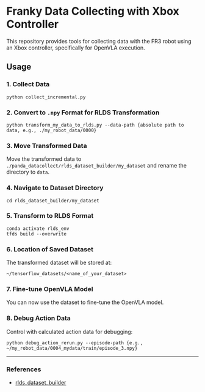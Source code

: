 # Franky Data Collecting with Xbox Controller

This repository provides tools for collecting data with the FR3 robot using an Xbox controller, specifically for OpenVLA execution.

## Usage

### 1. Collect Data

``` shell
python collect_incremental.py
```

### 2. Convert to `.npy` Format for RLDS Transformation

``` shell
python transform_my_data_to_rlds.py --data-path {absolute path to data, e.g., ./my_robot_data/0000}
```

### 3. Move Transformed Data

Move the transformed data to
`./panda_datacollect/rlds_dataset_builder/my_dataset` and rename the
directory to `data`.

### 4. Navigate to Dataset Directory

``` shell
cd rlds_dataset_builder/my_dataset
```

### 5. Transform to RLDS Format

``` shell
conda activate rlds_env
tfds build --overwrite
```

### 6. Location of Saved Dataset

The transformed dataset will be stored at:

    ~/tensorflow_datasets/<name_of_your_dataset>

### 7. Fine-tune OpenVLA Model

You can now use the dataset to fine-tune the OpenVLA model.

### 8. Debug Action Data

Control with calculated action data for debugging:

``` shell
python debug_action_rerun.py --episode-path {e.g., ~/my_robot_data/0004_mydata/train/episode_3.npy}
```

------------------------------------------------------------------------

### References

-   [rlds_dataset_builder](https://github.com/kpertsch/rlds_dataset_builder)